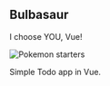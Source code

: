 ## Bulbasaur

I choose YOU, Vue!

![Pokemon starters](https://i.imgur.com/j01ttSl.png)

Simple Todo app in Vue.
